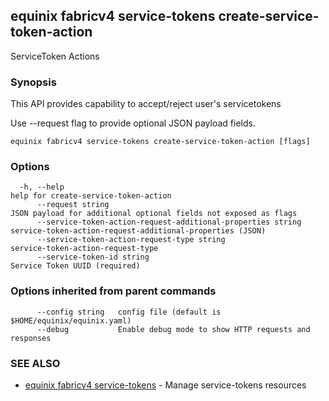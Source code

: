 ## equinix fabricv4 service-tokens create-service-token-action

ServiceToken Actions

### Synopsis

This API provides capability to accept/reject user's servicetokens

Use --request flag to provide optional JSON payload fields.

```
equinix fabricv4 service-tokens create-service-token-action [flags]
```

### Options

```
  -h, --help                                                        help for create-service-token-action
      --request string                                              JSON payload for additional optional fields not exposed as flags
      --service-token-action-request-additional-properties string   service-token-action-request-additional-properties (JSON)
      --service-token-action-request-type string                    service-token-action-request-type
      --service-token-id string                                     Service Token UUID (required)
```

### Options inherited from parent commands

```
      --config string   config file (default is $HOME/equinix/equinix.yaml)
      --debug           Enable debug mode to show HTTP requests and responses
```

### SEE ALSO

* [equinix fabricv4 service-tokens](equinix_fabricv4_service-tokens.md)	 - Manage service-tokens resources

